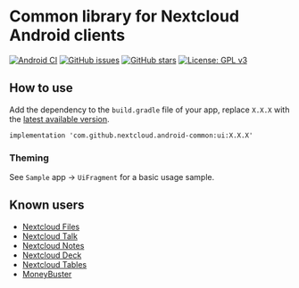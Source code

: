 <!--
 ~ SPDX-FileCopyrightText: 2022-2023 Nextcloud GmbH and Nextcloud contributors
 ~ SPDX-License-Identifier: MIT
-->
# Common library for Nextcloud Android clients

[![Android CI](https://github.com/nextcloud/android-common/workflows/Assemble/badge.svg)](https://github.com/nextcloud/android-common/actions)
[![GitHub issues](https://img.shields.io/github/issues/nextcloud/android-common.svg)](https://github.com/nextcloud/android-common/issues)
[![GitHub stars](https://img.shields.io/github/stars/nextcloud/android-common.svg)](https://github.com/nextcloud/android-common/stargazers)
[![License: GPL v3](https://img.shields.io/badge/License-GPL%20v3-blue.svg)](https://www.gnu.org/licenses/gpl-3.0)

## How to use

Add the dependency to the `build.gradle` file of your app, replace `X.X.X` with the [latest available version](https://github.com/nextcloud/android-common/releases).

```
implementation 'com.github.nextcloud.android-common:ui:X.X.X'
```

### Theming

See `Sample` app → `UiFragment` for a basic usage sample.

## Known users

- [Nextcloud Files](https://github.com/nextcloud/android)
- [Nextcloud Talk](https://github.com/nextcloud/talk-android/)
- [Nextcloud Notes](https://github.com/nextcloud/notes-android)
- [Nextcloud Deck](https://github.com/stefan-niedermann/nextcloud-deck)
- [Nextcloud Tables](https://github.com/stefan-niedermann/nextcloud-tables)
- [MoneyBuster](https://gitlab.com/eneiluj/moneybuster)
